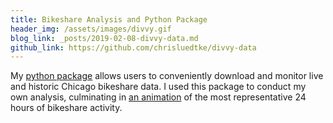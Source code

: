 ```yaml
---
title: Bikeshare Analysis and Python Package
header_img: /assets/images/divvy.gif
blog_link: _posts/2019-02-08-divvy-data.md
github_link: https://github.com/chrisluedtke/divvy-data
---
```


My [python package](https://pypi.org/project/divvy-data/) allows users to conveniently download and monitor live and historic Chicago bikeshare data. I used this package to conduct my own analysis, culminating in [an animation](https://www.youtube.com/watch?v=SVueGQPpz14) of the most representative 24 hours of bikeshare activity.